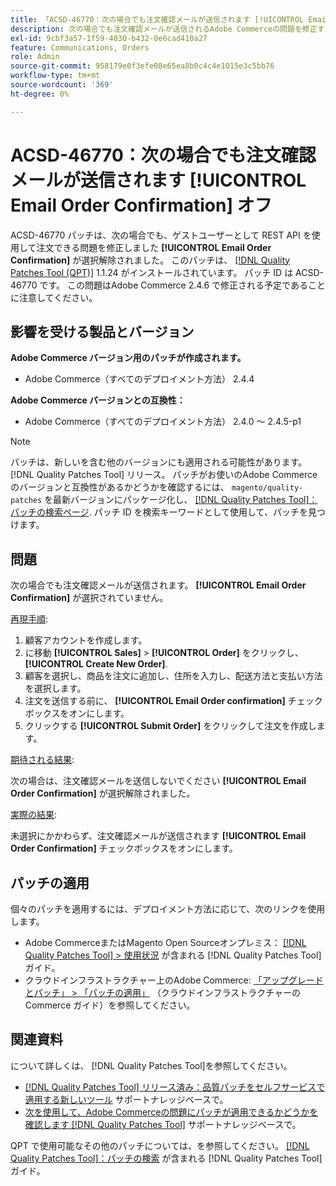 ```yaml
---
title: 「ACSD-46770：次の場合でも注文確認メールが送信されます [!UICONTROL Email Order Confirmation] チェックをオフにする
description: 次の場合でも注文確認メールが送信されるAdobe Commerceの問題を修正するために、ACSD-46770 パッチを適用してください [!UICONTROL Email Order Confirmation] が選択されていません。
exl-id: 9cbf3a57-1f59-4030-b432-0e6cad410a27
feature: Communications, Orders
role: Admin
source-git-commit: 958179e0f3efe08e65ea8b0c4c4e1015e3c5bb76
workflow-type: tm+mt
source-wordcount: '369'
ht-degree: 0%

---
```


# ACSD-46770：次の場合でも注文確認メールが送信されます **[!UICONTROL Email Order Confirmation]** オフ

ACSD-46770 パッチは、次の場合でも、ゲストユーザーとして REST API を使用して注文できる問題を修正しました **[!UICONTROL Email Order Confirmation]** が選択解除されました。 このパッチは、 [[!DNL Quality Patches Tool (QPT)]](/help/announcements/adobe-commerce-announcements/magento-quality-patches-released-new-tool-to-self-serve-quality-patches.md) 1.1.24 がインストールされています。 パッチ ID は ACSD-46770 です。 この問題はAdobe Commerce 2.4.6 で修正される予定であることに注意してください。

## 影響を受ける製品とバージョン

**Adobe Commerce バージョン用のパッチが作成されます。**

* Adobe Commerce（すべてのデプロイメント方法） 2.4.4

**Adobe Commerce バージョンとの互換性：**

* Adobe Commerce（すべてのデプロイメント方法） 2.4.0 ～ 2.4.5-p1

>[!NOTE]
>
>パッチは、新しいを含む他のバージョンにも適用される可能性があります。 [!DNL Quality Patches Tool] リリース。 パッチがお使いのAdobe Commerceのバージョンと互換性があるかどうかを確認するには、 `magento/quality-patches` を最新バージョンにパッケージ化し、 [[!DNL Quality Patches Tool]：パッチの検索ページ](https://experienceleague.adobe.com/tools/commerce-quality-patches/index.html). パッチ ID を検索キーワードとして使用して、パッチを見つけます。

## 問題

次の場合でも注文確認メールが送信されます。 **[!UICONTROL Email Order Confirmation]** が選択されていません。

<u>再現手順</u>:

1. 顧客アカウントを作成します。
1. に移動 **[!UICONTROL Sales]** > **[!UICONTROL Order]** をクリックし、  **[!UICONTROL Create New Order]**.
1. 顧客を選択し、商品を注文に追加し、住所を入力し、配送方法と支払い方法を選択します。
1. 注文を送信する前に、 **[!UICONTROL Email Order confirmation]** チェックボックスをオンにします。
1. クリックする **[!UICONTROL Submit Order]** をクリックして注文を作成します。

<u>期待される結果</u>:

次の場合は、注文確認メールを送信しないでください **[!UICONTROL Email Order Confirmation]** が選択解除されました。

<u>実際の結果</u>:

未選択にかかわらず、注文確認メールが送信されます **[!UICONTROL Email Order Confirmation]** チェックボックスをオンにします。

## パッチの適用

個々のパッチを適用するには、デプロイメント方法に応じて、次のリンクを使用します。

* Adobe CommerceまたはMagento Open Sourceオンプレミス： [[!DNL Quality Patches Tool] > 使用状況](https://experienceleague.adobe.com/docs/commerce-operations/tools/quality-patches-tool/usage.html) が含まれる [!DNL Quality Patches Tool] ガイド。
* クラウドインフラストラクチャー上のAdobe Commerce: [「アップグレードとパッチ」 > 「パッチの適用」](https://experienceleague.adobe.com/docs/commerce-cloud-service/user-guide/develop/upgrade/apply-patches.html) （クラウドインフラストラクチャーのCommerce ガイド）を参照してください。

## 関連資料

について詳しくは、 [!DNL Quality Patches Tool]を参照してください。

* [[!DNL Quality Patches Tool] リリース済み：品質パッチをセルフサービスで適用する新しいツール](/help/announcements/adobe-commerce-announcements/magento-quality-patches-released-new-tool-to-self-serve-quality-patches.md) サポートナレッジベースで。
* [次を使用して、Adobe Commerceの問題にパッチが適用できるかどうかを確認します [!DNL Quality Patches Tool]](/help/support-tools/patches-available-in-qpt-tool/check-patch-for-magento-issue-with-magento-quality-patches.md) サポートナレッジベースで。

QPT で使用可能なその他のパッチについては、を参照してください。 [[!DNL Quality Patches Tool]：パッチの検索](https://experienceleague.adobe.com/tools/commerce-quality-patches/index.html) が含まれる [!DNL Quality Patches Tool] ガイド。
